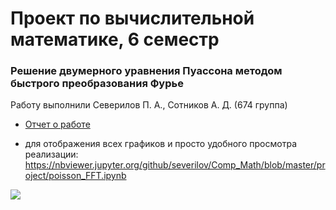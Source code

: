 # Проект по вычислительной математике, 6 семестр
### Решение двумерного уравнения Пуассона методом быстрого преобразования Фурье
Работу выполнили Северилов П. А., Сотников А. Д. (674 группа)

* [Отчет о работе](https://github.com/severilov/Comp_Math/blob/master/project/report.pdf)

* для отображения всех графиков и просто удобного просмотра реализации:
https://nbviewer.jupyter.org/github/severilov/Comp_Math/blob/master/project/poisson_FFT.ipynb

![](https://github.com/severilov/Comp_Math/blob/master/project/results/func3_3D.png)
